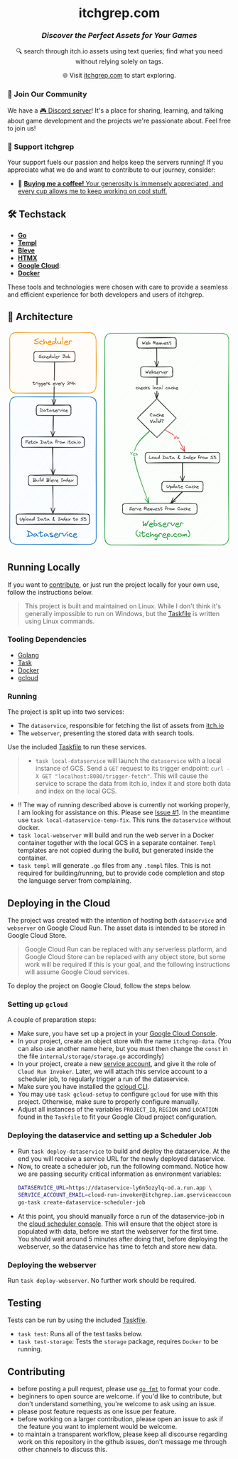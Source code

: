 <!-- LTeX: language=en-US -->

<div align="center">

# itchgrep.com

### _Discover the Perfect Assets for Your Games_

🔍 search through itch.io assets using text queries; find what you need without relying solely on tags.

🌐 Visit [itchgrep.com](https://itchgrep.com/) to start exploring.

</div>

<div align="left">

### 🤝 Join Our Community
We have a [🎮 Discord server](https://discord.gg/f8nyyK4ngZ)! It's a place for sharing, learning, and talking about game development and the projects we're passionate about. Feel free to join us!

### 💖 Support itchgrep

Your support fuels our passion and helps keep the servers running! If you appreciate what we do and want to contribute to our journey, consider:

- 🍵 [**Buying me a coffee!** Your generosity is immensely appreciated, and every cup allows me to keep working on cool stuff.](https://www.buymeacoffee.com/winterv)

</div>

## 🛠 Techstack

- **[Go](https://go.dev/)**
- **[Templ](https://github.com/a-h/templ)**
- **[Bleve](https://github.com/blevesearch/bleve)**
- **[HTMX](https://htmx.org/)**
- **[Google Cloud](https://cloud.google.com/?hl=en)**:
- **[Docker](https://www.docker.com/)**

These tools and technologies were chosen with care to provide a seamless and efficient experience for both developers and users of itchgrep.

## 🗼 Architecture
![An architectural diagram of itchgrep.com](.github/itchgrep-architecture-diagram.png)

## Running Locally

If you want to [contribute](#contributing), or just run the project locally for your own use,
follow the instructions below.

> This project is built and maintained on Linux. While I don't think it's
> generally impossible to run on Windows, but the
> [Taskfile](https://taskfile.dev/) is written using Linux commands.

### Tooling Dependencies
- [Golang](https://go.dev/)
- [Task](https://taskfile.dev/)
- [Docker](https://www.docker.com/)
- [gcloud](https://cloud.google.com/sdk/gcloud)

### Running
The project is split up into two services:
- The `dataservice`, responsible for fetching the list of assets from [itch.io](https://itch.io/)
- The `webserver`, presenting the stored data with search tools.

Use the included [Taskfile](https://taskfile.dev/) to run these services.
> - `task local-dataservice` will launch the `dataservice` with a local instance
>     of GCS. Send a `GET` request to its trigger endpoint: 
>     `curl -X GET "localhost:8080/trigger-fetch"`.
>     This will cause the service to scrape the data from itch.io, index it and
>     store both data and index on the local GCS.
- !! The way of running described above is currently not working properly, I am
    looking for assistance on this. Please see [Issue #1](https://github.com/wintermute-cell/itchgrep/issues/1).
    In the meantime use `task local-dataservice-temp-fix`. This runs the
    `dataservice` without docker.
- `task local-webserver` will build and run the web server in a Docker
    container together with the local GCS in a separate container. `Templ`
    templates are not copied during the build, but generated inside the
    container.
- `task templ` will generate `.go` files from any `.templ` files. This is not
    required for building/running, but to provide code completion and stop the
    language server from complaining.

## Deploying in the Cloud
The project was created with the intention of hosting both `dataservice` and
`webserver` on Google Cloud Run. The asset data is intended to be stored in
Google Cloud Store.

> Google Cloud Run can be replaced with any serverless platform, and Google
> Cloud Store can be replaced with any object store, but some work will be
> required if this is your goal, and the following instructions will assume
> Google Cloud services.

To deploy the project on Google Cloud, follow the steps below.

### Setting up `gcloud`
A couple of preparation steps:
- Make sure, you have set up a project in your [Google Cloud Console](https://console.cloud.google.com).
- In your project, create an object store with the name `itchgrep-data`. (You
    can also use another name here, but you must then change the `const` in the
    file `internal/storage/storage.go` accordingly)
- In your project, create a new [service account](https://console.cloud.google.com/iam-admin/serviceaccounts), and give
    it the role of `Cloud Run Invoker`. Later, we will attach this service account
    to a scheduler job, to regularly trigger a run of the dataservice.
- Make sure you have installed the [gcloud CLI](https://cloud.google.com/sdk/gcloud).
- You may use `task gcloud-setup` to configure `gcloud` for use with this
    project. Otherwise, make sure to properly configure manually.
- Adjust all instances of the variables `PROJECT_ID`, `REGION` and `LOCATION`
    found in the `Taskfile` to fit your Google Cloud project configuration.

### Deploying the dataservice and setting up a Scheduler Job
- Run `task deploy-dataservice` to build and deploy the dataservice. At the end
    you will receive a service URL for the newly deployed dataservice.
- Now, to create a scheduler job, run the following command. Notice how we are
    passing security critical information as environment variables:
    ```bash
    DATASERVICE_URL=https://dataservice-ly6n5ozylq-od.a.run.app \
    SERVICE_ACCOUNT_EMAIL=cloud-run-invoker@itchgrep.iam.gserviceaccount.com \
    go-task create-dataservice-scheduler-job
    ```
- At this point, you should manually force a run of the dataservice-job in the
    [cloud scheduler console](https://console.cloud.google.com/cloudscheduler).
    This will ensure that the object store is populated with data, before we
    start the webserver for the first time. You should wait around 5 minutes
    after doing that, before deploying the webserver, so the dataservice has
    time to fetch and store new data.

### Deploying the webserver
Run `task deploy-webserver`. No further work should be required.

## Testing
Tests can be run by using the included [Taskfile](https://taskfile.dev/).

- `task test`: Runs all of the test tasks below.
- `task test-storage`: Tests the `storage` package, requires `Docker` to be running.

## Contributing
- before posting a pull request, please use [`go fmt`](https://go.dev/blog/gofmt) to format your code.
- beginners to open source are welcome. if you'd like to contribute, but don't
    understand something, you're welcome to ask using an issue.
- please post feature requests as one issue per feature.
- before working on a larger contribution, please open an issue to ask if the
    feature you want to implement would be welcome.
- to maintain a transparent workflow, please keep all discourse regarding work
    on this repository in the github issues, don't message me through other
    channels to discuss this.
